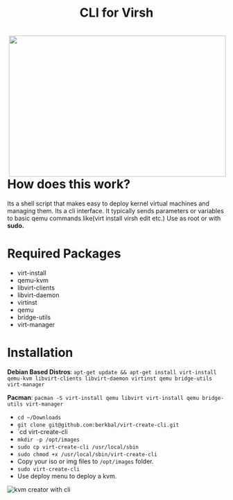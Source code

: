 <p align="center">
  <h1 align="center">CLI for Virsh</h1><br>
  <img src="https://www.berkbal.com/wp-content/uploads/2022/01/virt-create-cli.gif" align="right" height="325" width="500"></img>
</p>

# How does this work?
Its a shell script that makes easy to deploy kernel virtual machines and managing them. Its a cli interface. It typically sends parameters or variables to basic qemu commands like(virt install virsh edit etc.) Use as root or with **sudo.**

# Required Packages

- virt-install
- qemu-kvm
- libvirt-clients
- libvirt-daemon
- virtinst
- qemu
- bridge-utils
- virt-manager

# Installation

**Debian Based Distros**:
`apt-get update && apt-get install virt-install qemu-kvm libvirt-clients libvirt-daemon virtinst qemu bridge-utils virt-manager`

**Pacman**: `pacman -S virt-install qemu libvirt virt-install qemu bridge-utils virt-manager`

- `cd ~/Downloads`
- `git clone git@github.com:berkbal/virt-create-cli.git`
- `cd virt-create-cli
- `mkdir -p /opt/images`
- `sudo cp virt-create-cli /usr/local/sbin`
- `sudo chmod +x /usr/local/sbin/virt-create-cli`
- Copy your iso or img files to `/opt/images` folder.
- `sudo virt-create-cli`
- Use deploy menu to deploy a kvm.

![kvm creator with cli](https://www.berkbal.com/wp-content/uploads/2022/01/virt_create_cli_berkbal.com_.png)
